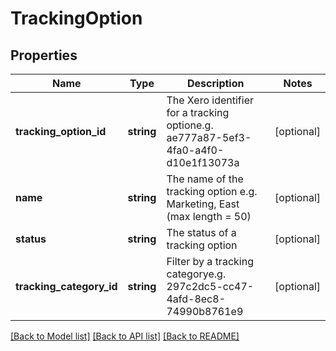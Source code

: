 # TrackingOption

## Properties
Name | Type | Description | Notes
------------ | ------------- | ------------- | -------------
**tracking_option_id** | **string** | The Xero identifier for a tracking optione.g. ae777a87-5ef3-4fa0-a4f0-d10e1f13073a | [optional] 
**name** | **string** | The name of the tracking option e.g. Marketing, East (max length &#x3D; 50) | [optional] 
**status** | **string** | The status of a tracking option | [optional] 
**tracking_category_id** | **string** | Filter by a tracking categorye.g. 297c2dc5-cc47-4afd-8ec8-74990b8761e9 | [optional] 

[[Back to Model list]](../README.md#documentation-for-models) [[Back to API list]](../README.md#documentation-for-api-endpoints) [[Back to README]](../README.md)


